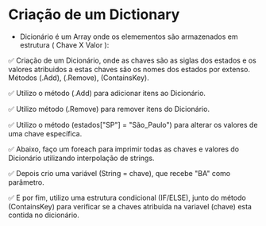 # Criação de um Dictionary

- Dicionário é um Array onde os elemementos são armazenados em estrutura ( Chave X Valor ):

✅ Criação de um Dicionário, onde as chaves são as siglas dos estados e os valores atribuidos a estas chaves são os nomes dos estados por extenso. Métodos (.Add), (.Remove), (ContainsKey).

✅ Utilizo o método (.Add) para adicionar itens ao Dicionário.

✅ Utilizo método (.Remove) para remover itens do Dicionário.

✅ Utilizo o método (estados["SP"] = "São_Paulo") para alterar os valores de uma chave específica.

✅ Abaixo, faço um foreach para imprimir todas as chaves e valores do Dicionário utilizando interpolação de strings.

✅ Depois crio uma variável (String = chave), que recebe "BA" como parâmetro.

✅ E por fim, utilizo uma estrutura condicional (IF/ELSE), junto do método (ContainsKey) para verificar se a chaves atribuida na variavel (chave) esta contida no dicionário.
